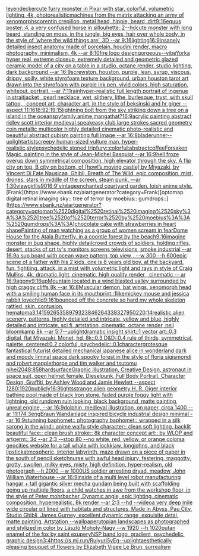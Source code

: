 [leyendecker](https://www.ebank.nz/aiartgenerator?category=leyendecker)[cute furry monster in Pixar with star, colorful, volumetric lighting, 4k, photorealistic](https://www.ebank.nz/aiartgenerator?category=cute%2520furry%2520monster%2520in%2520Pixar%2520with%2520star%2C%2520colorful%2C%2520volumetric%2520lighting%2C%25204k%2C%2520photorealistic)[machines from the matrix attacking an army of xenomorphs](https://www.ebank.nz/aiartgenerator?category=machines%2520from%2520the%2520matrix%2520attacking%2520an%2520army%2520of%2520xenomorphs)[corentin crepillon, metal head, hippie, beard, dirt](https://www.ebank.nz/aiartgenerator?category=corentin%2520crepillon%2C%2520metal%2520head%2C%2520hippie%2C%2520beard%2C%2520dirt)[9:16](https://www.ebank.nz/aiartgenerator?category=9%3A16)[equus poster::4, a very confused horse in sillouhette::2](https://www.ebank.nz/aiartgenerator?category=equus%2520poster%3A%3A4%2C%2520a%2520very%2520confused%2520horse%2520in%2520sillouhette%3A%3A2)[--hd](https://www.ebank.nz/aiartgenerator?category=--hd)[cute monster with long beard, standing on moss, in the jungle,  big eyes, hair over whole body, in the style of ‘where the wild things are’, 3D --ar 9:16](https://www.ebank.nz/aiartgenerator?category=cute%2520monster%2520with%2520long%2520beard%2C%2520standing%2520on%2520moss%2C%2520in%2520the%2520jungle%2C%2520%2520big%2520eyes%2C%2520hair%2520over%2520whole%2520body%2C%2520in%2520the%2520style%2520of%2520%E2%80%98where%2520the%2520wild%2520things%2520are%E2%80%99%2C%25203D%2520--ar%25209%3A16)[lighting](https://www.ebank.nz/aiartgenerator?category=lighting)[16:9](https://www.ebank.nz/aiartgenerator?category=16%3A9)[insanely detailed insect anatomy made of porcelain, houdini render, macro photography,  minimalism, 4k --ar 8:10](https://www.ebank.nz/aiartgenerator?category=insanely%2520detailed%2520insect%2520anatomy%2520made%2520of%2520porcelain%2C%2520houdini%2520render%2C%2520macro%2520photography%2C%2520%2520minimalism%2C%25204k%2520--ar%25208%3A10)[fire logo design](https://www.ebank.nz/aiartgenerator?category=fire%2520logo%2520design)[gorgeous](https://www.ebank.nz/aiartgenerator?category=gorgeous)[--vibe](https://www.ebank.nz/aiartgenerator?category=--vibe)[York](https://www.ebank.nz/aiartgenerator?category=York)[a hyper real, extreme closeup, extremely detailed and geometric glazed ceramic model of a city on a table in a studio, octane render, studio lighting, dark background --ar 16:9](https://www.ebank.nz/aiartgenerator?category=a%2520hyper%2520real%2C%2520extreme%2520closeup%2C%2520extremely%2520detailed%2520and%2520geometric%2520glazed%2520ceramic%2520model%2520of%2520a%2520city%2520on%2520a%2520table%2520in%2520a%2520studio%2C%2520octane%2520render%2C%2520studio%2520lighting%2C%2520dark%2520background%2520--ar%252016%3A9)[screwston. houston, purple, lean, syrup, viscous, drippy, spilly. white styrofoam texture background. urban houston tarot art drawn into the styrofoam with purple ink pen. vivid colors, high saturation, whiteout. portrait. --ar 7:11](https://www.ebank.nz/aiartgenerator?category=screwston.%2520houston%2C%2520purple%2C%2520lean%2C%2520syrup%2C%2520viscous%2C%2520drippy%2C%2520spilly.%2520white%2520styrofoam%2520texture%2520background.%2520urban%2520houston%2520tarot%2520art%2520drawn%2520into%2520the%2520styrofoam%2520with%2520purple%2520ink%2520pen.%2520vivid%2520colors%2C%2520high%2520saturation%2C%2520whiteout.%2520portrait.%2520--ar%25207%3A11)[rain](https://www.ebank.nz/aiartgenerator?category=rain)[hyper-realistic full length portrait of ingenue in straitjacket ,  pearl necklace, wet, slithery, lithe, burlesque, tryst, with skull tattoo,  , concept art, character art, in the style of beksinski and hr giger --aspect 11:16](https://www.ebank.nz/aiartgenerator?category=hyper-realistic%2520full%2520length%2520portrait%2520of%2520ingenue%2520in%2520straitjacket%2520%2C%2520%2520pearl%2520necklace%2C%2520wet%2C%2520slithery%2C%2520lithe%2C%2520burlesque%2C%2520tryst%2C%2520with%2520skull%2520tattoo%2C%2520%2520%2C%2520concept%2520art%2C%2520character%2520art%2C%2520in%2520the%2520style%2520of%2520beksinski%2520and%2520hr%2520giger%2520--aspect%252011%3A16)[16:9](https://www.ebank.nz/aiartgenerator?category=16%3A9)[2:1](https://www.ebank.nz/aiartgenerator?category=2%3A1)[9:15](https://www.ebank.nz/aiartgenerator?category=9%3A15)[lightning bolt from the sky striking down a tree on a island in the ocean](https://www.ebank.nz/aiartgenerator?category=lightning%2520bolt%2520from%2520the%2520sky%2520striking%2520down%2520a%2520tree%2520on%2520a%2520island%2520in%2520the%2520ocean)[spyfamily,anime,manga](https://www.ebank.nz/aiartgenerator?category=spyfamily%2Canime%2Cmanga)[that?](https://www.ebank.nz/aiartgenerator?category=that%3F)[16:9](https://www.ebank.nz/aiartgenerator?category=16%3A9)[acrylic painting abstract ridley scott interior medieval speakeasy club large strokes sacred geometry coin metallic multicolor highly detailed cinematic photo-realistic and beautiful abstract cubism painting full image --ar 16:8](https://www.ebank.nz/aiartgenerator?category=acrylic%2520painting%2520abstract%2520ridley%2520scott%2520interior%2520medieval%2520speakeasy%2520club%2520large%2520strokes%2520sacred%2520geometry%2520coin%2520metallic%2520multicolor%2520highly%2520detailed%2520cinematic%2520photo-realistic%2520and%2520beautiful%2520abstract%2520cubism%2520painting%2520full%2520image%2520--ar%252016%3A8)[bladerunner](https://www.ebank.nz/aiartgenerator?category=bladerunner)[--uplight](https://www.ebank.nz/aiartgenerator?category=--uplight)[artists](https://www.ebank.nz/aiartgenerator?category=artists)[creepy human-sized vulture man, hyper-realistic,](https://www.ebank.nz/aiartgenerator?category=creepy%2520human-sized%2520vulture%2520man%2C%2520hyper-realistic%2C)[style](https://www.ebank.nz/aiartgenerator?category=style)[psychedelic stoned trip](https://www.ebank.nz/aiartgenerator?category=psychedelic%2520stoned%2520trip)[fury::colorful:abstract](https://www.ebank.nz/aiartgenerator?category=fury%3A%3Acolorful%3Aabstract)[coffee](https://www.ebank.nz/aiartgenerator?category=coffee)[Forsaken Magic, painting in the style of Jean-Michel Basquiat --ar 16:9](https://www.ebank.nz/aiartgenerator?category=Forsaken%2520Magic%2C%2520painting%2520in%2520the%2520style%2520of%2520Jean-Michel%2520Basquiat%2520--ar%252016%3A9)[hell froze over](https://www.ebank.nz/aiartgenerator?category=hell%2520froze%2520over)[up down symmetrical composition, high elevator through the sky, A flip city on top, B city on bottom, of [howl’s moving castle] by Miyazaki, by Vincent Di Fate Nausicaa, Ghibli, Breath of The Wild, epic composition, mist, drones, stars in middle of the screen, steam punk, —ar 1:30](https://www.ebank.nz/aiartgenerator?category=up%2520down%2520symmetrical%2520composition%2C%2520high%2520elevator%2520through%2520the%2520sky%2C%2520A%2520flip%2520city%2520on%2520top%2C%2520B%2520city%2520on%2520bottom%2C%2520of%2520%5Bhowl%E2%80%99s%2520moving%2520castle%5D%2520by%2520Miyazaki%2C%2520by%2520Vincent%2520Di%2520Fate%2520Nausicaa%2C%2520Ghibli%2C%2520Breath%2520of%2520The%2520Wild%2C%2520epic%2520composition%2C%2520mist%2C%2520drones%2C%2520stars%2520in%2520middle%2520of%2520the%2520screen%2C%2520steam%2520punk%2C%2520%E2%80%94ar%25201%3A30)[view](https://www.ebank.nz/aiartgenerator?category=view)[girl](https://www.ebank.nz/aiartgenerator?category=girl)[lis](https://www.ebank.nz/aiartgenerator?category=lis)[90](https://www.ebank.nz/aiartgenerator?category=90)[16:9](https://www.ebank.nz/aiartgenerator?category=16%3A9)[](https://www.ebank.nz/aiartgenerator?category=)['vintage](https://www.ebank.nz/aiartgenerator?category=%27vintage)[enchanted courtyard garden. loish anime style.](https://www.ebank.nz/aiartgenerator?category=enchanted%2520courtyard%2520garden.%2520loish%2520anime%2520style.)[Frank](https://www.ebank.nz/aiartgenerator?category=Frank)[optomap digital retinal imaging sky:: tree of terror by moebius:: gumdrops::](https://www.ebank.nz/aiartgenerator?category=optomap%2520digital%2520retinal%2520imaging%2520sky%3A%3A%2520tree%2520of%2520terror%2520by%2520moebius%3A%3A%2520gumdrops%3A%3A)[chocolate cake with strawberries in heart shape](https://www.ebank.nz/aiartgenerator?category=chocolate%2520cake%2520with%2520strawberries%2520in%2520heart%2520shape)[Painting of man watching as a group of women scream in fear](https://www.ebank.nz/aiartgenerator?category=Painting%2520of%2520man%2520watching%2520as%2520a%2520group%2520of%2520women%2520scream%2520in%2520fear)[Dome House for the Atala Butterfly, in a coontie forest by the beach](https://www.ebank.nz/aiartgenerator?category=Dome%2520House%2520for%2520the%2520Atala%2520Butterfly%2C%2520in%2520a%2520coontie%2520forest%2520by%2520the%2520beach)[9:16](https://www.ebank.nz/aiartgenerator?category=9%3A16)[imagine monster in bug shape, highly detail](https://www.ebank.nz/aiartgenerator?category=imagine%2520monster%2520in%2520bug%2520shape%2C%2520highly%2520detail)[crowd crowds of soldiers, holding rifles, desert, stacks of crt tv's monitors screens televisions, smoke industrial --ar 16:9](https://www.ebank.nz/aiartgenerator?category=crowd%2520crowds%2520of%2520soldiers%2C%2520holding%2520rifles%2C%2520desert%2C%2520stacks%2520of%2520crt%2520tv%27s%2520monitors%2520screens%2520televisions%2C%2520smoke%2520industrial%2520--ar%252016%3A9)[a sup board with ocean wave pattern, top view , --w 300 --h 600](https://www.ebank.nz/aiartgenerator?category=a%2520sup%2520board%2520with%2520ocean%2520wave%2520pattern%2C%2520top%2520view%2520%2C%2520--w%2520300%2520--h%2520600)[epic scene of a father with his 2 kids. one is 8 years old boy.   at the backyard. fun. fightiing. attack. in a mist with volumetric light and rays in style of Craig Mullins, 4k, dramatic light, cinematic, high quality render , cinematic -- ar 16:9](https://www.ebank.nz/aiartgenerator?category=epic%2520scene%2520of%2520a%2520father%2520with%2520his%25202%2520kids.%2520one%2520is%25208%2520years%2520old%2520boy.%2520%2520%2520at%2520the%2520backyard.%2520fun.%2520fightiing.%2520attack.%2520in%2520a%2520mist%2520with%2520volumetric%2520light%2520and%2520rays%2520in%2520style%2520of%2520Craig%2520Mullins%2C%25204k%2C%2520dramatic%2520light%2C%2520cinematic%2C%2520high%2520quality%2520render%2520%2C%2520cinematic%2520--%2520ar%252016%3A9)[agony](https://www.ebank.nz/aiartgenerator?category=agony)[9:16](https://www.ebank.nz/aiartgenerator?category=9%3A16)[up](https://www.ebank.nz/aiartgenerator?category=up)[Mountain located in a wind blasted valley surrounded by high craggy cliffs 8k --ar 16:8](https://www.ebank.nz/aiartgenerator?category=Mountain%2520located%2520in%2520a%2520wind%2520blasted%2520valley%2520surrounded%2520by%2520high%2520craggy%2520cliffs%25208k%2520--ar%252016%3A8)[Muscular demon, bat wings, xenomorph head with a smiling human face in its mouth](https://www.ebank.nz/aiartgenerator?category=Muscular%2520demon%2C%2520bat%2520wings%2C%2520xenomorph%2520head%2520with%2520a%2520smiling%2520human%2520face%2520in%2520its%2520mouth)[print::1](https://www.ebank.nz/aiartgenerator?category=print%3A%3A1)[like](https://www.ebank.nz/aiartgenerator?category=like)[mickey mouse and jessica rabbit lovechild](https://www.ebank.nz/aiartgenerator?category=mickey%2520mouse%2520and%2520jessica%2520rabbit%2520lovechild)[9:16](https://www.ebank.nz/aiartgenerator?category=9%3A16)[1](https://www.ebank.nz/aiartgenerator?category=1)[bounced off the concrete so hard my whole skeleton rattled, skin, contusion, hematoma](https://www.ebank.nz/aiartgenerator?category=bounced%2520off%2520the%2520concrete%2520so%2520hard%2520my%2520whole%2520skeleton%2520rattled%2C%2520skin%2C%2520contusion%2C%2520hematoma)[3.141592653589793238462643383279502](https://www.ebank.nz/aiartgenerator?category=3.141592653589793238462643383279502)[20:14](https://www.ebank.nz/aiartgenerator?category=20%3A14)[realistic alien scenery, patterns, highly detailed and intricate, yellow and blue, highly detailed and intricate, sci fi, artstation, cinematic, octane render, neil bloomkamp 8k --ar 5:7](https://www.ebank.nz/aiartgenerator?category=realistic%2520alien%2520scenery%2C%2520patterns%2C%2520highly%2520detailed%2520and%2520intricate%2C%2520yellow%2520and%2520blue%2C%2520highly%2520detailed%2520and%2520intricate%2C%2520sci%2520fi%2C%2520artstation%2C%2520cinematic%2C%2520octane%2520render%2C%2520neil%2520bloomkamp%25208k%2520--ar%25205%3A7)[--uplight](https://www.ebank.nz/aiartgenerator?category=--uplight)[dramatic insight shirt::1 vector art::0.3 digital, flat Miyazaki, Monet, hd, 8k::0.3 D&D::0.4 rule of thirds, symmetrical, palette, centered:0.2 colorful, psychedelic::0.1](https://www.ebank.nz/aiartgenerator?category=dramatic%2520insight%2520shirt%3A%3A1%2520vector%2520art%3A%3A0.3%2520digital%2C%2520flat%2520Miyazaki%2C%2520Monet%2C%2520hd%2C%25208k%3A%3A0.3%2520D%26D%3A%3A0.4%2520rule%2520of%2520thirds%2C%2520symmetrical%2C%2520palette%2C%2520centered%3A0.2%2520colorful%2C%2520psychedelic%3A%3A0.1)[character](https://www.ebank.nz/aiartgenerator?category=character)[grotesque fantastical futurist detailed mechanical japanese alice in wonderland dark and moody liminal space dark spooky forest in the style of floria sigismondi and robert mapplethorpe and tim walker and tsutomu nihei](https://www.ebank.nz/aiartgenerator?category=grotesque%2520fantastical%2520futurist%2520detailed%2520mechanical%2520japanese%2520alice%2520in%2520wonderland%2520dark%2520and%2520moody%2520liminal%2520space%2520dark%2520spooky%2520forest%2520in%2520the%2520style%2520of%2520floria%2520sigismondi%2520and%2520robert%2520mapplethorpe%2520and%2520tim%2520walker%2520and%2520tsutomu%2520nihei)[2048:858](https://www.ebank.nz/aiartgenerator?category=2048%3A858)[hardsurface](https://www.ebank.nz/aiartgenerator?category=hardsurface)[Graphic Illustration, Creative Design, astronaut in space suit, open helmet female, Dieselpunk, Full Body Portrait, Character Design, Graffiti, by Ashley Wood and Jamie Hewlett --aspect 1280:1920](https://www.ebank.nz/aiartgenerator?category=Graphic%2520Illustration%2C%2520Creative%2520Design%2C%2520astronaut%2520in%2520space%2520suit%2C%2520open%2520helmet%2520female%2C%2520Dieselpunk%2C%2520Full%2520Body%2520Portrait%2C%2520Character%2520Design%2C%2520Graffiti%2C%2520by%2520Ashley%2520Wood%2520and%2520Jamie%2520Hewlett%2520--aspect%25201280%3A1920)[publicly](https://www.ebank.nz/aiartgenerator?category=publicly)[16:9](https://www.ebank.nz/aiartgenerator?category=16%3A9)[lights](https://www.ebank.nz/aiartgenerator?category=lights)[strange alien geometry H. R. Giger interior bathing pool made of black Iron stone, faded purple foggy light with lightning, old rundown ruin looking, black background, matte painting, unreal engine, --ar 16:9](https://www.ebank.nz/aiartgenerator?category=strange%2520alien%2520geometry%2520H.%2520R.%2520Giger%2520interior%2520bathing%2520pool%2520made%2520of%2520black%2520Iron%2520stone%2C%2520faded%2520purple%2520foggy%2520light%2520with%2520lightning%2C%2520old%2520rundown%2520ruin%2520looking%2C%2520black%2520background%2C%2520matte%2520painting%2C%2520unreal%2520engine%2C%2520--ar%252016%3A9)[dolphin, medieval illustration, on paper, circa 1400 --ar 11:17](https://www.ebank.nz/aiartgenerator?category=dolphin%2C%2520medieval%2520illustration%2C%2520on%2520paper%2C%2520circa%25201400%2520--ar%252011%3A17)[4:3](https://www.ebank.nz/aiartgenerator?category=4%3A3)[eng](https://www.ebank.nz/aiartgenerator?category=eng)[Braun Wandanlage inspired bicycle industrial design minimal --ar 16:9](https://www.ebank.nz/aiartgenerator?category=Braun%2520Wandanlage%2520inspired%2520bicycle%2520industrial%2520design%2520minimal%2520--ar%252016%3A9)[stunning baphomet:: photography baphomet:: wrapped in a silk sarong in the wind:: anime waifu style character:: clean soft lighting, backlit beautiful face:: clean brush stroke:: 8k character concept art:: by WLOP and artgerm:: 3d --ar 2:3 --stop 80 --no white, red, yellow, or orange colors](https://www.ebank.nz/aiartgenerator?category=stunning%2520baphomet%3A%3A%2520photography%2520baphomet%3A%3A%2520wrapped%2520in%2520a%2520silk%2520sarong%2520in%2520the%2520wind%3A%3A%2520anime%2520waifu%2520style%2520character%3A%3A%2520clean%2520soft%2520lighting%2C%2520backlit%2520beautiful%2520face%3A%3A%2520clean%2520brush%2520stroke%3A%3A%25208k%2520character%2520concept%2520art%3A%3A%2520by%2520WLOP%2520and%2520artgerm%3A%3A%25203d%2520--ar%25202%3A3%2520--stop%252080%2520--no%2520white%2C%2520red%2C%2520yellow%2C%2520or%2520orange%2520colors)[a geocities website for a tall whale with lockkjaw, longjohns, and black lipstick](https://www.ebank.nz/aiartgenerator?category=a%2520geocities%2520website%2520for%2520a%2520tall%2520whale%2520with%2520lockkjaw%2C%2520longjohns%2C%2520and%2520black%2520lipstick)[atmospheric, interior labyrinth, maze drawn on a piece of paper in the south of pencil sketch](https://www.ebank.nz/aiartgenerator?category=atmospheric%2C%2520interior%2520labyrinth%2C%2520maze%2520drawn%2520on%2520a%2520piece%2520of%2520paper%2520in%2520the%2520south%2520of%2520pencil%2520sketch)[nurse with awful head injury, festering, maggotty, grotty, swollen, milky eyes, misty, high definition, hyper-realism, old photograph --h 2000 --w 1000](https://www.ebank.nz/aiartgenerator?category=nurse%2520with%2520awful%2520head%2520injury%2C%2520festering%2C%2520maggotty%2C%2520grotty%2C%2520swollen%2C%2520milky%2520eyes%2C%2520misty%2C%2520high%2520definition%2C%2520hyper-realism%2C%2520old%2520photograph%2520--h%25202000%2520--w%25201000)[US soldier arresting dryad, meadow, John William Waterhouse --ar 16:9](https://www.ebank.nz/aiartgenerator?category=US%2520soldier%2520arresting%2520dryad%2C%2520meadow%2C%2520John%2520William%2520Waterhouse%2520--ar%252016%3A9)[inside of a multi level robot manufacturing hangar + tall gigantic silver mecha gundam being built with scaffolding going up multiple floors, a child watches in awe from the workshop floor, in the style of Peter mohrbacher, Dynamic angle, epic lighting, cinematic composition, hyperrealistic, 8k render --ar 2:3 --hd --video](https://www.ebank.nz/aiartgenerator?category=inside%2520of%2520a%2520multi%2520level%2520robot%2520manufacturing%2520hangar%2520%2B%2520tall%2520gigantic%2520silver%2520mecha%2520gundam%2520being%2520built%2520with%2520scaffolding%2520going%2520up%2520multiple%2520floors%2C%2520a%2520child%2520watches%2520in%2520awe%2520from%2520the%2520workshop%2520floor%2C%2520in%2520the%2520style%2520of%2520Peter%2520mohrbacher%2C%2520Dynamic%2520angle%2C%2520epic%2520lighting%2C%2520cinematic%2520composition%2C%2520hyperrealistic%2C%25208k%2520render%2520--ar%25202%3A3%2520--hd%2520--video)[a very deep mile wide circular pit lined with habitats and structures, Made in Abyss, Pau City, Studio Ghibli, James Gurney, excellent dynamic range, exquisite detai, matte painting, Artstation --wallpaper](https://www.ebank.nz/aiartgenerator?category=a%2520very%2520deep%2520mile%2520wide%2520circular%2520pit%2520lined%2520with%2520habitats%2520and%2520structures%2C%2520Made%2520in%2520Abyss%2C%2520Pau%2520City%2C%2520Studio%2520Ghibli%2C%2520James%2520Gurney%2C%2520excellent%2520dynamic%2520range%2C%2520exquisite%2520detai%2C%2520matte%2520painting%2C%2520Artstation%2520--wallpaper)[utopian landscapes as photographed and stylized in color by László Moholy-Nagy --w 1920 --h 1020](https://www.ebank.nz/aiartgenerator?category=utopian%2520landscapes%2520as%2520photographed%2520and%2520stylized%2520in%2520color%2520by%2520L%C3%A1szl%C3%B3%2520Moholy-Nagy%2520--w%25201920%2520--h%25201020)[out](https://www.ebank.nz/aiartgenerator?category=out)[an enamel of the fox by saint exupery](https://www.ebank.nz/aiartgenerator?category=an%2520enamel%2520of%2520the%2520fox%2520by%2520saint%2520exupery)[NSP band logo, gradient, psychedelic, graphic design](https://www.ebank.nz/aiartgenerator?category=NSP%2520band%2520logo%2C%2520gradient%2C%2520psychedelic%2C%2520graphic%2520design)[3:4](https://www.ebank.nz/aiartgenerator?category=3%3A4)[<https://s.mj.run/Ruiyuri5yEg>](https://www.ebank.nz/aiartgenerator?category=%3Chttps%3A//s.mj.run/Ruiyuri5yEg%3E)[--uplight](https://www.ebank.nz/aiartgenerator?category=--uplight)[aesthetically pleasing bouquet of flowers by Elizabeth Vigee Le Brun, surrealism](https://www.ebank.nz/aiartgenerator?category=aesthetically%2520pleasing%2520bouquet%2520of%2520flowers%2520by%2520Elizabeth%2520Vigee%2520Le%2520Brun%2C%2520surrealism)
